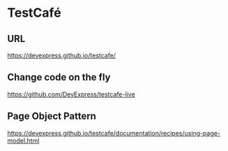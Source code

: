 # TestCafé

## URL
https://devexpress.github.io/testcafe/

## Change code on the fly
https://github.com/DevExpress/testcafe-live

## Page Object Pattern
https://devexpress.github.io/testcafe/documentation/recipes/using-page-model.html